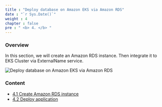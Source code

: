 ```yaml
---
title : "Deploy database on Amazon EKS via Amazon RDS"
date : "`r Sys.Date()`"
weight : 4
chapter : false
pre : " <b> 4. </b> "
---
```

### Overview
In this section, we will create an Amazon RDS instance. Then integrate it to EKS Cluster via ExternalName service.

![Deploy database on Amazon EKS via Amazon RDS](../images/4.eksdbwithrds/eksrdsmysql.png?pc=60pt)
### Content

+ [4.1 Create Amazon RDS instance](../4-eksdbwithrds/4.1-createrdsdb/)
+ [4.2 Deploy application](../4-eksdbwithrds/4.2-deployapp/)